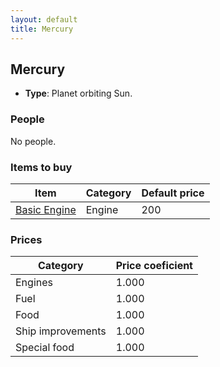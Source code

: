 ```yaml
---
layout: default
title: Mercury
---
```


## Mercury
* **Type**: Planet orbiting Sun.
### People
No people.
### Items to buy
| Item | Category | Default price |
|----------|------|------------|
| [Basic Engine](/items/Basic_Engine) | Engine | 200 |
### Prices
| Category | Price coeficient |
|----------|------------------|
| Engines | 1.000 |
| Fuel | 1.000 |
| Food | 1.000 |
| Ship improvements | 1.000 |
| Special food | 1.000 |
